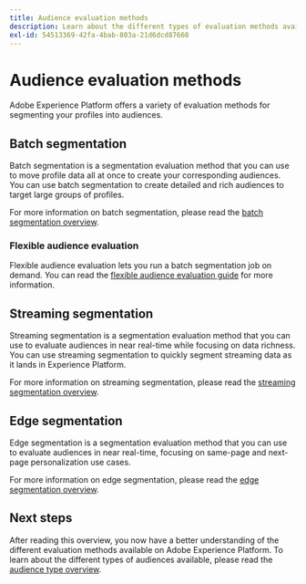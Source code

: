 ```yaml
---
title: Audience evaluation methods
description: Learn about the different types of evaluation methods available on Adobe Experience Platform.
exl-id: 54513369-42fa-4bab-803a-21d6dcd87660
---
```

# Audience evaluation methods

Adobe Experience Platform offers a variety of evaluation methods for segmenting your profiles into audiences.

## Batch segmentation

Batch segmentation is a segmentation evaluation method that you can use to move profile data all at once to create your corresponding audiences. You can use batch segmentation to create detailed and rich audiences to target large groups of profiles.

For more information on batch segmentation, please read the [batch segmentation overview](./batch-segmentation.md).

### Flexible audience evaluation

Flexible audience evaluation lets you run a batch segmentation job on demand. You can read the [flexible audience evaluation guide](./flexible-audience-evaluation.md) for more information.

## Streaming segmentation

Streaming segmentation is a segmentation evaluation method that you can use to evaluate audiences in near real-time while focusing on data richness. You can use streaming segmentation to quickly segment streaming data as it lands in Experience Platform.

For more information on streaming segmentation, please read the [streaming segmentation overview](./streaming-segmentation.md).

## Edge segmentation

Edge segmentation is a segmentation evaluation method that you can use to evaluate audiences in near real-time, focusing on same-page and next-page personalization use cases.

For more information on edge segmentation, please read the [edge segmentation overview](./edge-segmentation.md).

## Next steps

After reading this overview, you now have a better understanding of the different evaluation methods available on Adobe Experience Platform. To learn about the different types of audiences available, please read the [audience type overview](../types/overview.md).
